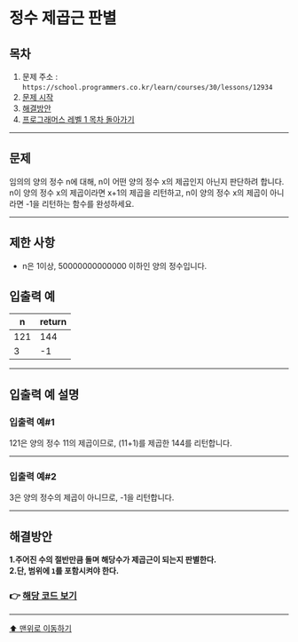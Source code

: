 # 정수 제곱근 판별

## 목차

1. 문제 주소 : `https://school.programmers.co.kr/learn/courses/30/lessons/12934`
2. [문제 시작](#문제)
3. [해결방안](#해결방안)
4. [프로그래머스 레벨 1 목차 돌아가기](../README.md)
___

## 문제

임의의 양의 정수 n에 대해, n이 어떤 양의 정수 x의 제곱인지 아닌지 판단하려 합니다.<br>
n이 양의 정수 x의 제곱이라면 x+1의 제곱을 리턴하고, n이 양의 정수 x의 제곱이 아니라면 -1을 리턴하는 함수를 완성하세요.

___

## 제한 사항

+ n은 1이상, 50000000000000 이하인 양의 정수입니다.

## 입출력 예

| n	 | return |
|----|--------|
| 121 | 	144   |
| 3  | -1     |

___

## 입출력 예 설명

### 입출력 예#1
121은 양의 정수 11의 제곱이므로, (11+1)를 제곱한 144를 리턴합니다.

---

### 입출력 예#2
3은 양의 정수의 제곱이 아니므로, -1을 리턴합니다.

---

## 해결방안
**1.주어진 수의 절반만큼 돌며 해당수가 제곱근이 되는지 판별한다.** <br>
**2.단, 범위에 `1`를 포함시켜야 한다.** <br>

### 👉 [해당 코드 보기](정수제곱근판별.java)

---

[⬆ 맨위로 이동하기](#정수-제곱근-판별)